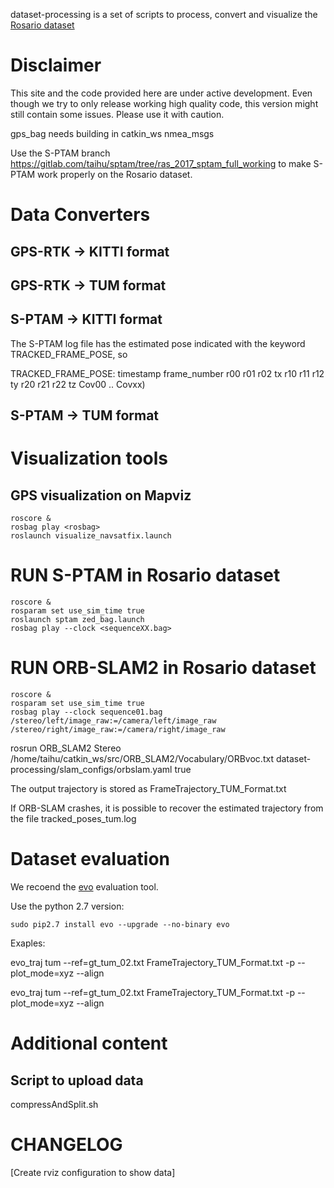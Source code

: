dataset-processing is a set of scripts to process, convert and visualize the [Rosario dataset](http://www.cifasis-conicet.gov.ar/robot)



# Disclaimer
This site and the code provided here are under active development. Even though we try to only release working high quality code, this version might still contain some issues. Please use it with caution.

gps_bag needs building in catkin_ws nmea_msgs 


Use the S-PTAM branch https://gitlab.com/taihu/sptam/tree/ras_2017_sptam_full_working to make S-PTAM work properly on the Rosario dataset.

# Data Converters

## GPS-RTK -> KITTI format

## GPS-RTK -> TUM format

## S-PTAM -> KITTI format

The S-PTAM log file has the estimated pose indicated with the keyword TRACKED_FRAME_POSE, so

TRACKED_FRAME_POSE: timestamp frame_number r00 r01 r02 tx r10 r11 r12 ty r20 r21 r22 tz Cov00 .. Covxx)

## S-PTAM -> TUM format


# Visualization tools

## GPS visualization on Mapviz

	roscore &
	rosbag play <rosbag>
	roslaunch visualize_navsatfix.launch


# RUN S-PTAM in Rosario dataset

	roscore &
	rosparam set use_sim_time true
	roslaunch sptam zed_bag.launch
	rosbag play --clock <sequenceXX.bag>


# RUN ORB-SLAM2 in Rosario dataset

	roscore &
	rosparam set use_sim_time true
	rosbag play --clock sequence01.bag /stereo/left/image_raw:=/camera/left/image_raw /stereo/right/image_raw:=/camera/right/image_raw

rosrun ORB_SLAM2 Stereo /home/taihu/catkin_ws/src/ORB_SLAM2/Vocabulary/ORBvoc.txt dataset-processing/slam_configs/orbslam.yaml true

The output trajectory is stored as FrameTrajectory_TUM_Format.txt

If ORB-SLAM crashes, it is possible to recover the estimated trajectory from the file tracked_poses_tum.log

# Dataset evaluation

We recoend the [evo](https://github.com/MichaelGrupp/evo) evaluation tool.

Use the python 2.7 version:

	sudo pip2.7 install evo --upgrade --no-binary evo


Exaples:

evo_traj tum --ref=gt_tum_02.txt FrameTrajectory_TUM_Format.txt -p --plot_mode=xyz --align

evo_traj tum --ref=gt_tum_02.txt FrameTrajectory_TUM_Format.txt -p --plot_mode=xyz --align

# Additional content

## Script to upload data

compressAndSplit.sh


# CHANGELOG

[Create rviz configuration to show data]

